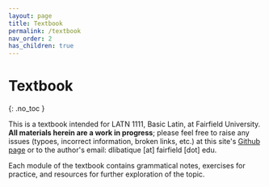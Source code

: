 ```yaml
---
layout: page
title: Textbook
permalink: /textbook
nav_order: 2
has_children: true
---
```


# Textbook
{: .no_toc }

This is a textbook intended for LATN 1111, Basic Latin, at Fairfield University. **All materials herein are a work in progress**; please feel free to raise any issues (typoes, incorrect information, broken links, etc.) at this site's [Github page](https://github.com/introlatin/introlatin.github.io) or to the author's email: dlibatique [at] fairfield [dot] edu.

Each module of the textbook contains grammatical notes, exercises for practice, and resources for further exploration of the topic. 
